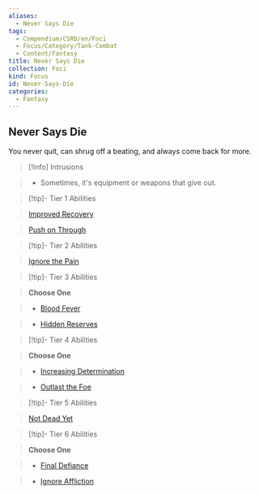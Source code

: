 ```yaml
---
aliases:
  - Never Says Die
tags:
  - Compendium/CSRD/en/Foci
  - Focus/Category/Tank-Combat
  - Content/Fantasy
title: Never Says Die
collection: Foci
kind: Focus
id: Never-Says-Die
categories:
  - Fantasy
---
```

## Never Says Die    
You never quit, can shrug off a beating, and always come back for more.    
  
>[!info] Intrusions    
>- Sometimes, it's equipment or weapons that give out.    
  
  
>[!tip]- Tier 1 Abilities    
> [Improved Recovery](Improved-Recovery.md)    
> [Push on Through](Push-on-Through.md)    
  
  
>[!tip]- Tier 2 Abilities    
> [Ignore the Pain](Ignore-the-Pain.md)    
  
  
>[!tip]- Tier 3 Abilities    
> **Choose One**    
>- [Blood Fever](Blood-Fever.md)    
>- [Hidden Reserves](Hidden-Reserves.md)    
  
  
>[!tip]- Tier 4 Abilities    
> **Choose One**    
>- [Increasing Determination](Increasing-Determination.md)    
>- [Outlast the Foe](Outlast-the-Foe.md)    
  
  
>[!tip]- Tier 5 Abilities    
> [Not Dead Yet](Not-Dead-Yet.md)    
  
  
>[!tip]- Tier 6 Abilities    
> **Choose One**    
>- [Final Defiance](Final-Defiance.md)    
>- [Ignore Affliction](Ignore-Affliction.md)
